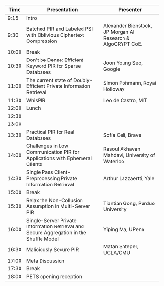 | **Time** | **Presentation**                             | **Presenter**                            |
|----------|----------------------------------------------|------------------------------------------|
| 9:15     | Intro |
| 9:30     | Batched PIR and Labeled PSI with Oblivious Ciphertext Compression                                            | Alexander Bienstock, JP Morgan AI Research & AlgoCRYPT CoE. |
| 10:00    | Break                                          | 
| 10:30    | Don't be Dense: Efficient Keyword PIR for Sparse Databases                                          | Joon Young Seo, Google                         |
| 11:00    | The current state of Doubly-Efficient Private Information Retrieval                                          | Simon Pohmann, Royal Holloway                         |
| 11:30    | WhisPIR                                       | Leo de Castro, MIT                       |
| 12:00    | Lunch                                       |
| 12:30    |
| 13:00    |
| 13:30    | Practical PIR for Real Databases | Sofía Celi, Brave |
| 14:00 | Challenges in Low Communication PIR for Applications with Ephemeral Clients | Rasoul Akhavan Mahdavi, University of Waterloo |
| 14:30 | Single Pass Client-Preprocessing Private Information Retrieval | Arthur Lazzaertti, Yale |
| 15:00 | Break |
| 15:30 | Relax the Non-Collusion Assumption in Multi-Server PIR | Tiantian Gong, Purdue University |
| 16:00 | Single-Server Private Information Retrieval and Secure Aggregation in the Shuffle Model | Yiping Ma, UPenn |
| 16:30 | Maliciously Secure PIR | Matan Shtepel, UCLA/CMU |
| 17:00 | Meta Discussion |
| 17:30 | Break|
| 18:00 | PETS opening reception |
